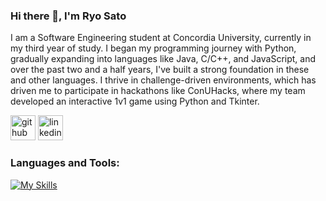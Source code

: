 ### Hi there 👋, I'm Ryo Sato
I am a Software Engineering student at Concordia University, currently in my third year of study. I began my programming journey with Python, gradually expanding into languages like Java, C/C++, and JavaScript, and over the past two and a half years, I've built a strong foundation in these and other languages. I thrive in challenge-driven environments, which has driven me to participate in hackathons like ConUHacks, where my team developed an interactive 1v1 game using Python and Tkinter.



[<img src='https://cdn.jsdelivr.net/npm/simple-icons@3.0.1/icons/github.svg' alt='github' height='40'>](https://github.com/RyoSat0)  [<img src='https://cdn.jsdelivr.net/npm/simple-icons@3.0.1/icons/linkedin.svg' alt='linkedin' height='40'>](https://www.linkedin.com/in/ryosat0/)  

### Languages and Tools:

[![My Skills](https://skillicons.dev/icons?i=py,java,c,cpp,js,html,css,git)](https://skillicons.dev)
